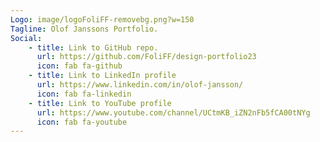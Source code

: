 ```yaml
---
Logo: image/logoFoliFF-removebg.png?w=150
Tagline: Olof Janssons Portfolio.
Social:
    - title: Link to GitHub repo.
      url: https://github.com/FoliFF/design-portfolio23
      icon: fab fa-github
    - title: Link to LinkedIn profile
      url: https://www.linkedin.com/in/olof-jansson/
      icon: fab fa-linkedin
    - title: Link to YouTube profile
      url: https://www.youtube.com/channel/UCtmKB_iZN2nFb5fCA00tNYg
      icon: fab fa-youtube
---
```


